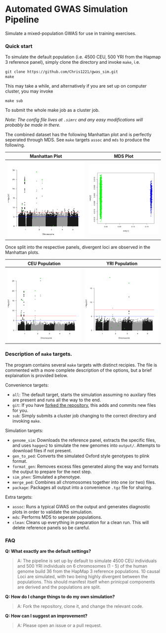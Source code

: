 # Automated GWAS Simulation Pipeline
Simulate a mixed-population GWAS for use in training exercises. 

### Quick start

To simulate the default population (i.e. 4500 CEU, 500 YRI from the Hapmap 3 reference panel), simply clone the directory and invoke `make`, i.e.

```
git clone https://github.com/Chris1221/gwas_sim.git
make
```

This may take a while, and alternatively if you are set up on computer cluster, you may invoke

```
make sub
```

To submit the whole make job as a cluster job.

*Note: The config file lives at `.simrc` and any easy modifications will probably be made in there.*

The combined dataset has the following Manhattan plot and is perfectly seperated through MDS. See `make` targets `assoc` and `mds` to produce the following. 

Manhattan Plot | MDS Plot
:---------------------------------------------------------------------------------:|:---------------------------------------------------------------------------------:
![](https://github.com/Chris1221/gwas_sim/blob/master/diagnostics/dataset.man.png) | ![](https://github.com/Chris1221/gwas_sim/blob/master/diagnostics/mds.png)

Once split into the respective panels, divergent loci are observed in the Manhattan plots.

CEU Population | YRI Population
:---------------------------------------------------------------------------------:|:---------------------------------------------------------------------------------:
![](https://github.com/Chris1221/gwas_sim/blob/master/diagnostics/ceu.man.png) | ![](https://github.com/Chris1221/gwas_sim/blob/master/diagnostics/yri.man.png)



### Description of `make` targets.

The program contains several `make` targets with distinct recipies. The file is commented with a more complete description of the options, but a brief explaination is provided below.

Convenience targets: 

- `all`: The default target, starts the simulation assuming no auxilary files are present and runs all the way to the end.
- `git`: If you have [forked the repository](https://github.com/chris1221/gwas_sim#fork-destination-box), this adds and commits new files for you.
- `sub`: Simply submits a cluster job changing to the correct directory and invoking `make`.

Simulation targets:

- `genome_sim`: Downloads the reference panel, extracts the specific files, and uses `hapgen2` to simulate the new genomes into `output/`. Attempts to download files if not present. 
- `gen_to_ped`: Converts the simulated Oxford style genotypes to plink format.
- `format_gen`: Removes excess files generated along the way and formats the output to prepare for the next step. 
- `sim_phen`: Simulated a phenotype.
- `merge_ped`: Combines all chromosomes together into one (or two) files.
- `package`: Packages all output into a convenience `.tgz` file for sharing. 

Extra targets:

- `assoc`: Runs a typical GWAS on the output and generates diagnostic plots in order to validate the simulation.
- `mds`: Performs MDS to seperate populations.
- `clean`: Cleans up everything in preparation for a clean run. This will delete reference panels so be careful.

### FAQ

**Q: What exactly are the default settings?**

> A: The pipeline is set up by default to simulate 4500 CEU individuals and 500 YRI individuals on 6 chromosomes (1 - 5) of the human genome build 36 from the HapMap 3 reference populations. 10 causal Loci are simulated, with two being highly divergent between the populations. This should manifest itself when prinicpal components are derived and the populations are split.

**Q: How do I change things to do my own simulation?**

> A: Fork the repository, clone it, and change the relevant code.

**Q: How can I suggest an improvement?**

> A: Please open an issue or a pull request.

